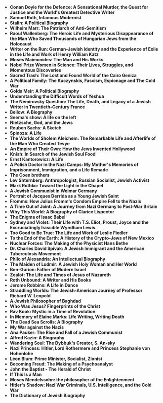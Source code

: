 
<ul>
 <li><b><a target="_blank" href="https://github.com/manjunath5496/Jewish-Biographies/blob/master/jhb(1).pdf" style="text-decoration:none;">Conan Doyle for the Defence: A Sensational Murder, the Quest for Justice and the World's Greatest Detective Writer</a></b></li>
 <li><b><a target="_blank" href="https://github.com/manjunath5496/Jewish-Biographies/blob/master/jhb(2).pdf" style="text-decoration:none;">Samuel Roth, Infamous Modernist  </a></b></li>
                                <li><b><a target="_blank" href="https://github.com/manjunath5496/Jewish-Biographies/blob/master/jhb(3).pdf" style="text-decoration:none;">Stalin: A Political Biography </a></b></li>
 <li><b><a target="_blank" href="https://github.com/manjunath5496/Jewish-Biographies/blob/master/jhb(4).pdf" style="text-decoration:none;">Wilhelm Marr: The Patriarch of Anti-Semitism</a></b></li>                              
<li><b><a target="_blank" href="https://github.com/manjunath5496/Jewish-Biographies/blob/master/jhb(5).pdf" style="text-decoration:none;">Raoul Wallenberg: The Heroic Life and Mysterious Disappearance of the Man Who Saved Thousands of Hungarian Jews from the Holocaust</a></b></li>
<li><b><a target="_blank" href="https://github.com/manjunath5496/Jewish-Biographies/blob/master/jhb(6).pdf" style="text-decoration:none;">Writer on the Run: German-Jewish Identity and the Experience of Exile in the Life and Work of Henry William Katz</a></b></li>
                                <li><b><a target="_blank" href="https://github.com/manjunath5496/Jewish-Biographies/blob/master/jhb(7).pdf" style="text-decoration:none;">Moses Maimonides: The Man and His Works </a></b></li>
                                <li><b><a target="_blank" href="https://github.com/manjunath5496/Jewish-Biographies/blob/master/jhb(8).pdf" style="text-decoration:none;">Nobel Prize Women in Science: Their Lives, Struggles, and Momentous Discoveries</a></b></li>      
 
 <li><b><a target="_blank" href="https://github.com/manjunath5496/Jewish-Biographies/blob/master/jhb(9).pdf" style="text-decoration:none;">Sacred Trash: The Lost and Found World of the Cairo Geniza</a></b></li>                             
<li><b><a target="_blank" href="https://github.com/manjunath5496/Jewish-Biographies/blob/master/jhb(10).pdf" style="text-decoration:none;">A Political Family: The Kuczynskis, Fascism, Espionage and The Cold War</a></b></li>                                
<li><b><a target="_blank" href="https://github.com/manjunath5496/Jewish-Biographies/blob/master/jhb(11).pdf" style="text-decoration:none;">Golda Meir: A Political Biography</a></b></li>
                                <li><b><a target="_blank" href="https://github.com/manjunath5496/Jewish-Biographies/blob/master/jhb(12).pdf" style="text-decoration:none;">Understanding the Difficult Words of Yeshua</a></b></li>
        <li><b><a target="_blank" href="https://github.com/manjunath5496/Jewish-Biographies/blob/master/jhb(13).pdf" style="text-decoration:none;">The Némirovsky Question: The Life, Death, and Legacy of a Jewish Writer in Twentieth-Century France</a></b></li>
                                
 <li><b><a target="_blank" href="https://github.com/manjunath5496/Jewish-Biographies/blob/master/jhb(14).pdf" style="text-decoration:none;">Bellow: A Biography </a></b></li>                              
<li><b><a target="_blank" href="https://github.com/manjunath5496/Jewish-Biographies/blob/master/jhb(15).pdf" style="text-decoration:none;">Seema's show: A life on the left  </a></b></li>
<li><b><a target="_blank" href="https://github.com/manjunath5496/Jewish-Biographies/blob/master/jhb(16).pdf" style="text-decoration:none;">Nietzsche, God, and the Jews</a></b></li>
                              
<li><b><a target="_blank" href="https://github.com/manjunath5496/Jewish-Biographies/blob/master/jhb(17).pdf" style="text-decoration:none;">Reuben Sachs: A Sketch</a></b></li>

 <li><b><a target="_blank" href="https://github.com/manjunath5496/Jewish-Biographies/blob/master/jhb(18).pdf" style="text-decoration:none;">Spinoza: A Life</a></b></li>
 <li><b><a target="_blank" href="https://github.com/manjunath5496/Jewish-Biographies/blob/master/jhb(19).pdf" style="text-decoration:none;">The Worlds of Sholem Aleichem: The Remarkable Life and Afterlife of the Man Who Created Tevye  </a></b></li>
                                <li><b><a target="_blank" href="https://github.com/manjunath5496/Jewish-Biographies/blob/master/jhb(20).pdf" style="text-decoration:none;">An Empire of Their Own: How the Jews Invented Hollywood </a></b></li>
 <li><b><a target="_blank" href="https://github.com/manjunath5496/Jewish-Biographies/blob/master/jhb(21).pdf" style="text-decoration:none;">Knish: In Search of the Jewish Soul Food </a></b></li>                              
<li><b><a target="_blank" href="https://github.com/manjunath5496/Jewish-Biographies/blob/master/jhb(22).pdf" style="text-decoration:none;">Ernst Kantorowicz: A Life </a></b></li>
<li><b><a target="_blank" href="https://github.com/manjunath5496/Jewish-Biographies/blob/master/jhb(23).pdf" style="text-decoration:none;">A Polish Doctor in the Nazi Camps: My Mother's Memories of Imprisonment, Immigration, and a Life Remade</a></b></li>
<li><b><a target="_blank" href="https://github.com/manjunath5496/Jewish-Biographies/blob/master/jhb(24).pdf" style="text-decoration:none;">The Coen brothers</a></b></li>                                                             
  <li><b><a target="_blank" href="https://github.com/manjunath5496/Jewish-Biographies/blob/master/jhb(25).pdf" style="text-decoration:none;">Lev Shternberg: Anthropologist, Russian Socialist, Jewish Activist</a></b></li>
 <li><b><a target="_blank" href="https://github.com/manjunath5496/Jewish-Biographies/blob/master/jhb(26).pdf" style="text-decoration:none;">Mark Rothko: Toward the Light in the Chapel </a></b></li>
                                <li><b><a target="_blank" href="https://github.com/manjunath5496/Jewish-Biographies/blob/master/jhb(27).pdf" style="text-decoration:none;">A Jewish Communist in Weimar Germany </a></b></li>
 <li><b><a target="_blank" href="https://github.com/manjunath5496/Jewish-Biographies/blob/master/jhb(28).pdf" style="text-decoration:none;">Portrait of Jacques Derrida as a Young Jewish Saint</a></b></li>                              
<li><b><a target="_blank" href="https://github.com/manjunath5496/Jewish-Biographies/blob/master/jhb(29).pdf" style="text-decoration:none;">Fromms: How Julius Fromm's Condom Empire Fell to the Nazis</a></b></li>
<li><b><a target="_blank" href="https://github.com/manjunath5496/Jewish-Biographies/blob/master/jhb(30).pdf" style="text-decoration:none;">A Time Out of Joint: A Journey from Nazi Germany to Post-War Britain</a></b></li>
                                <li><b><a target="_blank" href="https://github.com/manjunath5496/Jewish-Biographies/blob/master/jhb(31).pdf" style="text-decoration:none;">Why This World: A Biography of Clarice Lispector</a></b></li>
                                <li><b><a target="_blank" href="https://github.com/manjunath5496/Jewish-Biographies/blob/master/jhb(32).pdf" style="text-decoration:none;">The Enigma of Isaac Babel</a></b></li>      
 
 <li><b><a target="_blank" href="https://github.com/manjunath5496/Jewish-Biographies/blob/master/jhb(33).pdf" style="text-decoration:none;">Sydney and Violet: Their Life with T.S. Eliot, Proust, Joyce and the Excruciatingly Irascible Wyndham Lewis</a></b></li> 
 
 
 
 
<li><b><a target="_blank" href="https://github.com/manjunath5496/Jewish-Biographies/blob/master/jhb(34).pdf" style="text-decoration:none;">Too Good to Be True: The Life and Work of Leslie Fiedler</a></b></li>                                
<li><b><a target="_blank" href="https://github.com/manjunath5496/Jewish-Biographies/blob/master/jhb(35).pdf" style="text-decoration:none;">To the End of the Earth: A History of the Crypto-Jews of New Mexico</a></b></li>
                                <li><b><a target="_blank" href="https://github.com/manjunath5496/Jewish-Biographies/blob/master/jhb(36).pdf" style="text-decoration:none;">Nuclear Forces: The Making of the Physicist Hans Bethe</a></b></li>
        <li><b><a target="_blank" href="https://github.com/manjunath5496/Jewish-Biographies/blob/master/jhb(37).pdf" style="text-decoration:none;">Dr. Charles David Spivak: A Jewish Immigrant and the American Tuberculosis Movement</a></b></li>
                                
 <li><b><a target="_blank" href="https://github.com/manjunath5496/Jewish-Biographies/blob/master/jhb(38).pdf" style="text-decoration:none;">Philo of Alexandria: An Intellectual Biography </a></b></li>                              
<li><b><a target="_blank" href="https://github.com/manjunath5496/Jewish-Biographies/blob/master/jhb(39).pdf" style="text-decoration:none;">The Maiden of Ludmir: A Jewish Holy Woman and Her World </a></b></li>
<li><b><a target="_blank" href="https://github.com/manjunath5496/Jewish-Biographies/blob/master/jhb(40).pdf" style="text-decoration:none;">Ben-Gurion: Father of Modern Israel</a></b></li>
                              
<li><b><a target="_blank" href="https://github.com/manjunath5496/Jewish-Biographies/blob/master/jhb(41).pdf" style="text-decoration:none;">Zealot: The Life and Times of Jesus of Nazareth</a></b></li>

 <li><b><a target="_blank" href="https://github.com/manjunath5496/Jewish-Biographies/blob/master/jhb(42).pdf" style="text-decoration:none;">Roth Unbound: A Writer and His Books</a></b></li>
 <li><b><a target="_blank" href="https://github.com/manjunath5496/Jewish-Biographies/blob/master/jhb(43).pdf" style="text-decoration:none;">Jerome Robbins: A Life in Dance </a></b></li>
                                <li><b><a target="_blank" href="https://github.com/manjunath5496/Jewish-Biographies/blob/master/jhb(44).pdf" style="text-decoration:none;">Straddling Worlds: The Jewish-American Journey of Professor Richard W. Leopold </a></b></li>
 <li><b><a target="_blank" href="https://github.com/manjunath5496/Jewish-Biographies/blob/master/jhb(45).pdf" style="text-decoration:none;">A Jewish Philosopher of Baghdad </a></b></li>                              
<li><b><a target="_blank" href="https://github.com/manjunath5496/Jewish-Biographies/blob/master/jhb(46).pdf" style="text-decoration:none;">Who Was Jesus? Fingerprints of the Christ </a></b></li>
<li><b><a target="_blank" href="https://github.com/manjunath5496/Jewish-Biographies/blob/master/jhb(47).pdf" style="text-decoration:none;">Rav Kook: Mystic in a Time of Revolution</a></b></li>



<li><b><a target="_blank" href="https://github.com/manjunath5496/Jewish-Biographies/blob/master/jhb(48).pdf" style="text-decoration:none;">In Memory of Elaine Marks: Life Writing, Writing Death</a></b></li>
 <li><b><a target="_blank" href="https://github.com/manjunath5496/Jewish-Biographies/blob/master/jhb(49).pdf" style="text-decoration:none;">The Dead Sea Scrolls: A Biography  </a></b></li>
                                <li><b><a target="_blank" href="https://github.com/manjunath5496/Jewish-Biographies/blob/master/jhb(50).pdf" style="text-decoration:none;">My War against the Nazis</a></b></li>
 <li><b><a target="_blank" href="https://github.com/manjunath5496/Jewish-Biographies/blob/master/jhb(51).pdf" style="text-decoration:none;">Ana Pauker: The Rise and Fall of a Jewish Communist</a></b></li>                              
<li><b><a target="_blank" href="https://github.com/manjunath5496/Jewish-Biographies/blob/master/jhb(52).pdf" style="text-decoration:none;">Alfred Kazin: A Biography</a></b></li>
<li><b><a target="_blank" href="https://github.com/manjunath5496/Jewish-Biographies/blob/master/jhb(53).pdf" style="text-decoration:none;">Wandering Soul: The Dybbuk's Creator, S. An-sky </a></b></li>
                                <li><b><a target="_blank" href="https://github.com/manjunath5496/Jewish-Biographies/blob/master/jhb(54).pdf" style="text-decoration:none;">Nazi Princess: Hitler, Lord Rothermere and Princess Stephanie von Hohenlohe </a></b></li>
                                <li><b><a target="_blank" href="https://github.com/manjunath5496/Jewish-Biographies/blob/master/jhb(55).pdf" style="text-decoration:none;">Léon Blum: Prime Minister, Socialist, Zionist</a></b></li>      
 
 <li><b><a target="_blank" href="https://github.com/manjunath5496/Jewish-Biographies/blob/master/jhb(56).pdf" style="text-decoration:none;">Becoming Freud: The Making of a Psychoanalyst</a></b></li>                             
<li><b><a target="_blank" href="https://github.com/manjunath5496/Jewish-Biographies/blob/master/jhb(57).pdf" style="text-decoration:none;">John the Baptist - The Herald of Christ </a></b></li>                                
<li><b><a target="_blank" href="https://github.com/manjunath5496/Jewish-Biographies/blob/master/jhb(58).pdf" style="text-decoration:none;">If This Is a Man </a></b></li>
                                <li><b><a target="_blank" href="https://github.com/manjunath5496/Jewish-Biographies/blob/master/jhb(59).pdf" style="text-decoration:none;">Moses Mendelssohn: the philosopher of the Enlightenment </a></b></li>
        <li><b><a target="_blank" href="https://github.com/manjunath5496/Jewish-Biographies/blob/master/jhb(60).pdf" style="text-decoration:none;">Hitler's Shadow: Nazi War Criminals, U.S. Intelligence, and the Cold War</a></b></li>
                                
 <li><b><a target="_blank" href="https://github.com/manjunath5496/Jewish-Biographies/blob/master/jhb(61).pdf" style="text-decoration:none;">The Dictionary of Jewish Biography  </a></b></li>                              

                              








 
 </ul>
